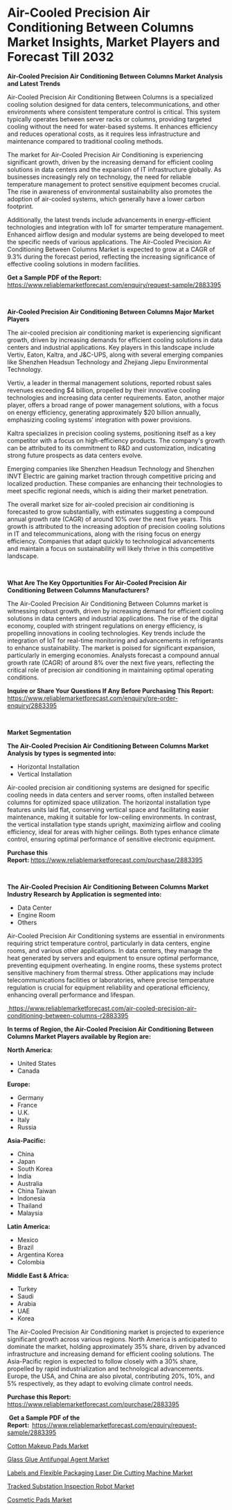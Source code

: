 <p><h1>Air-Cooled Precision Air Conditioning Between Columns Market Insights, Market Players and Forecast Till 2032</h1></p><p><strong>Air-Cooled Precision Air Conditioning Between Columns Market Analysis and Latest Trends</strong></p>
<p><p>Air-Cooled Precision Air Conditioning Between Columns is a specialized cooling solution designed for data centers, telecommunications, and other environments where consistent temperature control is critical. This system typically operates between server racks or columns, providing targeted cooling without the need for water-based systems. It enhances efficiency and reduces operational costs, as it requires less infrastructure and maintenance compared to traditional cooling methods.</p><p>The market for Air-Cooled Precision Air Conditioning is experiencing significant growth, driven by the increasing demand for efficient cooling solutions in data centers and the expansion of IT infrastructure globally. As businesses increasingly rely on technology, the need for reliable temperature management to protect sensitive equipment becomes crucial. The rise in awareness of environmental sustainability also promotes the adoption of air-cooled systems, which generally have a lower carbon footprint.</p><p>Additionally, the latest trends include advancements in energy-efficient technologies and integration with IoT for smarter temperature management. Enhanced airflow design and modular systems are being developed to meet the specific needs of various applications. The Air-Cooled Precision Air Conditioning Between Columns Market is expected to grow at a CAGR of 9.3% during the forecast period, reflecting the increasing significance of effective cooling solutions in modern facilities.</p></p>
<p><strong>Get a Sample PDF of the Report:&nbsp;</strong> <a href="https://www.reliablemarketforecast.com/enquiry/request-sample/2883395?utm_campaign=1130&utm_medium=2&utm_source=Github&utm_content=ia&utm_term=13032025&utm_id=air-cooled-precision-air-conditioning-between-columns">https://www.reliablemarketforecast.com/enquiry/request-sample/2883395</a></p>
<p>&nbsp;</p>
<p><strong>Air-Cooled Precision Air Conditioning Between Columns Major Market Players</strong></p>
<p><p>The air-cooled precision air conditioning market is experiencing significant growth, driven by increasing demands for efficient cooling solutions in data centers and industrial applications. Key players in this landscape include Vertiv, Eaton, Kaltra, and J&C-UPS, along with several emerging companies like Shenzhen Headsun Technology and Zhejiang Jiepu Environmental Technology.</p><p>Vertiv, a leader in thermal management solutions, reported robust sales revenues exceeding $4 billion, propelled by their innovative cooling technologies and increasing data center requirements. Eaton, another major player, offers a broad range of power management solutions, with a focus on energy efficiency, generating approximately $20 billion annually, emphasizing cooling systems’ integration with power provisions.</p><p>Kaltra specializes in precision cooling systems, positioning itself as a key competitor with a focus on high-efficiency products. The company's growth can be attributed to its commitment to R&D and customization, indicating strong future prospects as data centers evolve.</p><p>Emerging companies like Shenzhen Headsun Technology and Shenzhen INVT Electric are gaining market traction through competitive pricing and localized production. These companies are enhancing their technologies to meet specific regional needs, which is aiding their market penetration.</p><p>The overall market size for air-cooled precision air conditioning is forecasted to grow substantially, with estimates suggesting a compound annual growth rate (CAGR) of around 10% over the next five years. This growth is attributed to the increasing adoption of precision cooling solutions in IT and telecommunications, along with the rising focus on energy efficiency. Companies that adapt quickly to technological advancements and maintain a focus on sustainability will likely thrive in this competitive landscape.</p></p>
<p>&nbsp;</p>
<p><strong>What Are The Key Opportunities For Air-Cooled Precision Air Conditioning Between Columns Manufacturers?</strong></p>
<p><p>The Air-Cooled Precision Air Conditioning Between Columns market is witnessing robust growth, driven by increasing demand for efficient cooling solutions in data centers and industrial applications. The rise of the digital economy, coupled with stringent regulations on energy efficiency, is propelling innovations in cooling technologies. Key trends include the integration of IoT for real-time monitoring and advancements in refrigerants to enhance sustainability. The market is poised for significant expansion, particularly in emerging economies. Analysts forecast a compound annual growth rate (CAGR) of around 8% over the next five years, reflecting the critical role of precision air conditioning in maintaining optimal operating conditions.</p></p>
<p><strong>Inquire or Share Your Questions If Any Before Purchasing This Report:</strong> <a href="https://www.reliablemarketforecast.com/enquiry/pre-order-enquiry/2883395?utm_campaign=1130&utm_medium=2&utm_source=Github&utm_content=ia&utm_term=13032025&utm_id=air-cooled-precision-air-conditioning-between-columns">https://www.reliablemarketforecast.com/enquiry/pre-order-enquiry/2883395</a></p>
<p>&nbsp;</p>
<p><strong>Market Segmentation</strong></p>
<p><strong>The Air-Cooled Precision Air Conditioning Between Columns Market Analysis by types is segmented into:</strong></p>
<p><ul><li>Horizontal Installation</li><li>Vertical Installation</li></ul></p>
<p><p>Air-cooled precision air conditioning systems are designed for specific cooling needs in data centers and server rooms, often installed between columns for optimized space utilization. The horizontal installation type features units laid flat, conserving vertical space and facilitating easier maintenance, making it suitable for low-ceiling environments. In contrast, the vertical installation type stands upright, maximizing airflow and cooling efficiency, ideal for areas with higher ceilings. Both types enhance climate control, ensuring optimal performance of sensitive electronic equipment.</p></p>
<p><strong>Purchase this Report:&nbsp;</strong><a href="https://www.reliablemarketforecast.com/purchase/2883395?utm_campaign=1130&utm_medium=2&utm_source=Github&utm_content=ia&utm_term=13032025&utm_id=air-cooled-precision-air-conditioning-between-columns">https://www.reliablemarketforecast.com/purchase/2883395</a></p>
<p>&nbsp;</p>
<p><strong>The Air-Cooled Precision Air Conditioning Between Columns Market Industry Research by Application is segmented into:</strong></p>
<p><ul><li>Data Center</li><li>Engine Room</li><li>Others</li></ul></p>
<p><p>Air-Cooled Precision Air Conditioning systems are essential in environments requiring strict temperature control, particularly in data centers, engine rooms, and various other applications. In data centers, they manage the heat generated by servers and equipment to ensure optimal performance, preventing equipment overheating. In engine rooms, these systems protect sensitive machinery from thermal stress. Other applications may include telecommunications facilities or laboratories, where precise temperature regulation is crucial for equipment reliability and operational efficiency, enhancing overall performance and lifespan.</p></p>
<p><a href="https://www.reliablemarketforecast.com/air-cooled-precision-air-conditioning-between-columns-r2883395?utm_campaign=1130&utm_medium=2&utm_source=Github&utm_content=ia&utm_term=13032025&utm_id=air-cooled-precision-air-conditioning-between-columns">&nbsp;https://www.reliablemarketforecast.com/air-cooled-precision-air-conditioning-between-columns-r2883395</a></p>
<p><strong>In terms of Region, the Air-Cooled Precision Air Conditioning Between Columns Market Players available by Region are:</strong></p>
<p>
    <p> <strong> North America: </strong>
        <ul>
            <li>United States</li>
            <li>Canada</li>
        </ul>
        </p> 
    <p> <strong> Europe: </strong>
        <ul>
            <li>Germany</li>
            <li>France</li>
            <li>U.K.</li>
            <li>Italy</li>
            <li>Russia</li>
        </ul>
        </p> 
    <p> <strong> Asia-Pacific: </strong>
        <ul>
            <li>China</li>
            <li>Japan</li>
            <li>South Korea</li>
            <li>India</li>
            <li>Australia</li>
            <li>China Taiwan</li>
            <li>Indonesia</li>
            <li>Thailand</li>
            <li>Malaysia</li>
        </ul>
        </p> 
    <p> <strong> Latin America: </strong>
        <ul>
            <li>Mexico</li>
            <li>Brazil</li>
            <li>Argentina Korea</li>
            <li>Colombia</li>
        </ul>
        </p> 
    <p> <strong> Middle East & Africa: </strong>
        <ul>
            <li>Turkey</li>
            <li>Saudi</li>
            <li>Arabia</li>
            <li>UAE</li>
            <li>Korea</li>
        </ul>
    </p>
    </p>
<p><p>The Air-Cooled Precision Air Conditioning market is projected to experience significant growth across various regions. North America is anticipated to dominate the market, holding approximately 35% share, driven by advanced infrastructure and increasing demand for efficient cooling solutions. The Asia-Pacific region is expected to follow closely with a 30% share, propelled by rapid industrialization and technological advancements. Europe, the USA, and China are also pivotal, contributing 20%, 10%, and 5% respectively, as they adapt to evolving climate control needs.</p></p>
<p><strong>Purchase this Report: </strong><a href="https://www.reliablemarketforecast.com/purchase/2883395?utm_campaign=1130&utm_medium=2&utm_source=Github&utm_content=ia&utm_term=13032025&utm_id=air-cooled-precision-air-conditioning-between-columns">https://www.reliablemarketforecast.com/purchase/2883395</a></p>
<p>&nbsp;<strong>Get a Sample PDF of the Report:&nbsp;&nbsp;</strong><a href="https://www.reliablemarketforecast.com/enquiry/request-sample/2883395?utm_campaign=1130&utm_medium=2&utm_source=Github&utm_content=ia&utm_term=13032025&utm_id=air-cooled-precision-air-conditioning-between-columns">https://www.reliablemarketforecast.com/enquiry/request-sample/2883395</a></p>
<p><strong></strong></p>
<p><p><a href="https://github.com/ertssmelov0/Market-Research-Report-List-1/blob/main/cotton-makeup-pads-market.md?utm_campaign=1130&utm_medium=2&utm_source=Github&utm_content=ia&utm_term=13032025&utm_id=air-cooled-precision-air-conditioning-between-columns">Cotton Makeup Pads Market</a></p><p><a href="https://github.com/astadtetcha28/Market-Research-Report-List-1/blob/main/glass-glue-antifungal-agent-market.md?utm_campaign=1130&utm_medium=2&utm_source=Github&utm_content=ia&utm_term=13032025&utm_id=air-cooled-precision-air-conditioning-between-columns">Glass Glue Antifungal Agent Market</a></p><p><a href="https://github.com/heeildannas/Market-Research-Report-List-1/blob/main/labels-and-flexible-packaging-laser-die-cutting-machine-market.md?utm_campaign=1130&utm_medium=2&utm_source=Github&utm_content=ia&utm_term=13032025&utm_id=air-cooled-precision-air-conditioning-between-columns">Labels and Flexible Packaging Laser Die Cutting Machine Market</a></p><p><a href="https://github.com/yakobotege/Market-Research-Report-List-1/blob/main/tracked-substation-inspection-robot-market.md?utm_campaign=1130&utm_medium=2&utm_source=Github&utm_content=ia&utm_term=13032025&utm_id=air-cooled-precision-air-conditioning-between-columns">Tracked Substation Inspection Robot Market</a></p><p><a href="https://github.com/pupekironim/Market-Research-Report-List-1/blob/main/cosmetic-pads-market.md?utm_campaign=1130&utm_medium=2&utm_source=Github&utm_content=ia&utm_term=13032025&utm_id=air-cooled-precision-air-conditioning-between-columns">Cosmetic Pads Market</a></p></p>